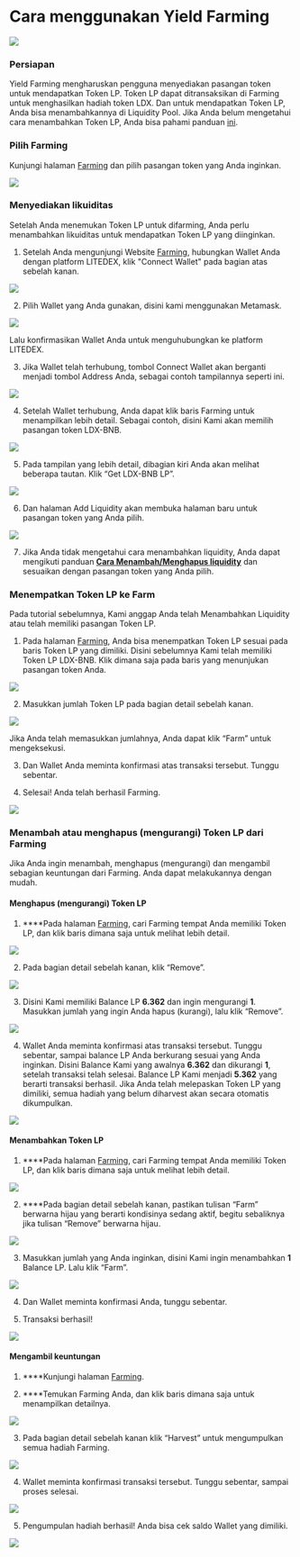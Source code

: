# Cara menggunakan Yield Farming

![](../../.gitbook/assets/10.-how-to-use-farming.svg)

### Persiapan

Yield Farming mengharuskan pengguna menyediakan pasangan token untuk mendapatkan Token LP. Token LP dapat ditransaksikan di Farming untuk menghasilkan hadiah token LDX. Dan untuk mendapatkan Token LP, Anda bisa menambahkannya di Liquidity Pool. Jika Anda belum mengetahui cara menambahkan Token LP, Anda bisa pahami panduan [ini](../exchange/cara-menambah-and-menghapus-liquidity.md).

### Pilih Farming

Kunjungi halaman [Farming](https://app.litedex.io/farming) dan pilih pasangan token yang Anda inginkan.

![](../../.gitbook/assets/eaa1ce68-281d-4e72-ae22-a8d8b84525c9_1_105_c.jpeg)

### Menyediakan likuiditas

Setelah Anda menemukan Token LP untuk difarming, Anda perlu menambahkan likuiditas untuk mendapatkan Token LP yang diinginkan.

1. Setelah Anda mengunjungi Website [Farming](https://app.litedex.io/farming), hubungkan Wallet Anda dengan platform LITEDEX, klik "Connect Wallet" pada bagian atas sebelah kanan.

![](../../.gitbook/assets/9024066d-28c7-4737-9d03-71aff50583b6_4_5005_c.jpeg)

2. Pilih Wallet yang Anda gunakan, disini kami menggunakan Metamask.

![](../../.gitbook/assets/155e4cae-4686-47f9-b6c9-ad9cba5d0546_1_105_c.jpeg)

Lalu konfirmasikan Wallet Anda untuk menguhubungkan ke platform LITEDEX.

3. Jika Wallet telah terhubung, tombol Connect Wallet akan berganti menjadi tombol Address Anda, sebagai contoh tampilannya seperti ini. 

![](../../.gitbook/assets/89c43009-faf6-4614-b50b-5eba33e6756d_4_5005_c.jpeg)

4. Setelah Wallet terhubung, Anda dapat klik baris Farming untuk menampilkan lebih detail. Sebagai contoh, disini Kami akan memilih pasangan token LDX-BNB.

![](../../.gitbook/assets/85b51ab8-9fe1-4165-aecd-46885e88202e_1_201_a.jpeg)

5. Pada tampilan yang lebih detail, dibagian kiri Anda akan melihat beberapa tautan. Klik “Get LDX-BNB LP”.

![](../../.gitbook/assets/2e9b4822-d6d3-4709-8c0d-44e282e6e5ef_1_105_c.jpeg)

6. Dan halaman Add Liquidity akan membuka halaman baru untuk pasangan token yang Anda pilih. 

![](../../.gitbook/assets/bd7e2b36-bde7-40f0-993a-9c1da22b22a2_1_105_c.jpeg)



7. Jika Anda tidak mengetahui cara menambahkan liquidity, Anda dapat mengikuti panduan [**Cara Menambah/Menghapus liquidity**](../exchange/cara-menambah-and-menghapus-liquidity.md) dan sesuaikan dengan pasangan token yang Anda pilih.

### Menempatkan Token LP ke Farm

Pada tutorial sebelumnya, Kami anggap Anda telah Menambahkan Liquidity atau telah memiliki pasangan Token LP.

1. Pada halaman [Farming](https://app.litedex.io/farming), Anda bisa menempatkan Token LP sesuai pada baris Token LP yang dimiliki. Disini sebelumnya Kami telah memiliki Token LP LDX-BNB. Klik dimana saja pada baris yang menunjukan pasangan token Anda.

![](../../.gitbook/assets/c2d1385f-0068-47e3-a0a2-f0aeb0f1df4e_1_105_c%20%281%29.jpeg)

2. Masukkan jumlah Token LP pada bagian detail sebelah kanan. 

![](../../.gitbook/assets/acfbecfe-eb24-4fd2-bc67-89c80672647f_4_5005_c.jpeg)

Jika Anda telah memasukkan jumlahnya, Anda dapat klik “Farm” untuk mengeksekusi.

3. Dan Wallet Anda meminta konfirmasi atas transaksi tersebut. Tunggu sebentar.

4. Selesai! Anda telah berhasil Farming.

![](../../.gitbook/assets/6f23379f-cf1e-471b-91c8-a5afa44b2a56_1_201_a.jpeg)

### **Menambah atau menghapus \(mengurangi\) Token LP dari Farming**

Jika Anda ingin menambah, menghapus \(mengurangi\) dan mengambil sebagian keuntungan dari Farming. Anda dapat melakukannya dengan mudah.

#### **Menghapus \(mengurangi\) Token LP**

1. ****Pada halaman [Farming](https://app.litedex.io/farming), cari Farming tempat Anda memiliki Token LP, dan klik baris dimana saja untuk melihat lebih detail. 

![](../../.gitbook/assets/6c6ff250-cbc6-4743-a371-db4ad352a0b3_1_105_c.jpeg)

2. Pada bagian detail sebelah kanan, klik “Remove”.

![](../../.gitbook/assets/46639a2e-0fa2-4660-a915-f688f8c70e7e_4_5005_c.jpeg)

3. Disini Kami memiliki Balance LP **6.362** dan ingin mengurangi **1**. Masukkan jumlah yang ingin Anda hapus \(kurangi\), lalu klik “Remove”.

![](../../.gitbook/assets/5e3c4f1b-64c8-4f40-8a40-59c4432ee574_4_5005_c.jpeg)

4. Wallet Anda meminta konfirmasi atas transaksi tersebut. Tunggu sebentar, sampai balance LP Anda berkurang sesuai yang Anda inginkan. Disini Balance Kami yang awalnya **6.362** dan dikurangi **1**, setelah transaksi telah selesai. Balance LP Kami menjadi **5.362** yang berarti transaksi berhasil. Jika Anda telah melepaskan Token LP yang dimiliki, semua hadiah yang belum diharvest akan secara otomatis dikumpulkan.

![](../../.gitbook/assets/52c39d19-7b3e-456a-9e40-815c86348db7_4_5005_c.jpeg)

#### **Menambahkan Token LP**

1. ****Pada halaman [Farming](https://app.litedex.io/farming), cari  Farming tempat Anda memiliki Token LP, dan klik baris dimana saja untuk melihat lebih detail.

![](../../.gitbook/assets/9ead80ef-2a99-4e1f-aee0-1b1f3ebf67a7_1_105_c.jpeg)

2. ****Pada bagian detail sebelah kanan, pastikan tulisan “Farm” berwarna hijau yang berarti kondisinya sedang aktif, begitu sebaliknya jika tulisan “Remove” berwarna hijau.

![](../../.gitbook/assets/0356d7fe-8827-4afc-9cb5-657f7d7f6c6e_4_5005_c.jpeg)

3. Masukkan jumlah yang Anda inginkan, disini Kami ingin menambahkan **1** Balance LP. Lalu klik “Farm”.

![](../../.gitbook/assets/75cbf201-8fd6-412c-be26-241b5dc20c22_4_5005_c.jpeg)

4. Dan Wallet meminta konfirmasi Anda, tunggu sebentar.

5. Transaksi berhasil!

![](../../.gitbook/assets/9dffd30c-31ac-4050-a407-45ba91e30800_1_201_a%20%281%29.jpeg)

#### **Mengambil keuntungan**

1. ****Kunjungi halaman [Farming](https://app.litedex.io/farming).

2. ****Temukan Farming Anda, dan klik baris dimana saja untuk menampilkan detailnya.

![](../../.gitbook/assets/aefae284-6d49-41fb-b1d4-f696acf5000a_1_105_c.jpeg)

3. Pada bagian detail sebelah kanan klik “Harvest” untuk mengumpulkan semua hadiah Farming.

![](../../.gitbook/assets/d7b4fe2e-fc76-453a-abeb-9815ed165d5c_4_5005_c.jpeg)

4. Wallet meminta konfirmasi transaksi tersebut. Tunggu sebentar, sampai proses selesai.

![](../../.gitbook/assets/678038eb-8a97-4f84-b626-9e8c280560b4_4_5005_c.jpeg)

5. Pengumpulan hadiah berhasil! Anda bisa cek saldo Wallet yang dimiliki.

![](../../.gitbook/assets/3ce1b41e-3ff2-4375-bd82-ab149639089c_4_5005_c.jpeg)

